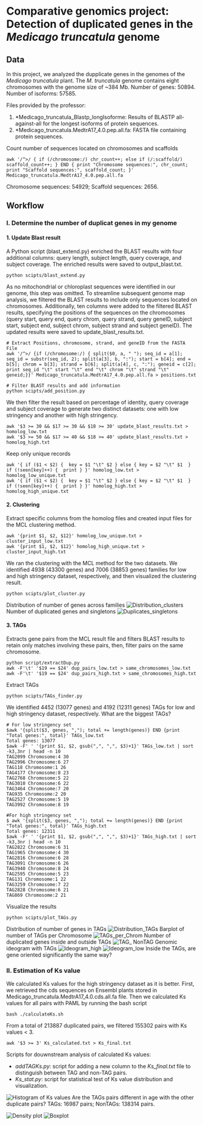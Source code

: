 # Comparative genomics project: Detection of duplicated genes in the *Medicago truncatula* genome

## Data
In this project, we analyzed the dupplicate genes in the genomes of the *Medicago truncatula* plant. The *M. truncatula* genome contains eight chromosomes with the genome size of ~384 Mb.
Number of genes: 50894.
Number of isoforms: 57585.

Files provided by the professor:
1. *Medicago_truncatula_Blastp_longIsoforme: Results of BLASTP all-against-all for the longest isoforms of protein sequences.
2. *Medicago_truncatula.MedtrA17_4.0.pep.all.fa: FASTA file containing protein sequences.

Count number of sequences located on chromosomes and scaffolds
```
awk '/^>/ { if (/chromosome:/) chr_count++; else if (/:scaffold/) scaffold_count++; } END { print "Chromosome sequences:", chr_count; print "Scaffold sequences:", scaffold_count; }' Medicago_truncatula.MedtrA17_4.0.pep.all.fa
```
Chromosome sequences: 54929;
Scaffold sequences: 2656.

## Workflow
### I.	Determine the number of duplicat genes in my genome
#### 1. Update Blast result
A Python script (blast_extend.py) enriched the BLAST results with four additional columns: query length, subject length, query coverage, and subject coverage. The enriched results were saved to output_blast.txt.
```
python scipts/blast_extend.py
```
As no mitochondrial or chloroplast sequences were identified in our genome, this step was omitted. To streamline subsequent genome map analysis, we filtered the BLAST results to include only sequences located on chromosomes. Additionally, ten columns were added to the filtered BLAST results, specifying the positions of the sequences on the chromosomes (query start, query end, query chrom, query strand, query geneID, subject start, subject end, subject chrom, subject strand and subject geneID). The updated results were saved to update_blast_results.txt.
```
# Extract Positions, chromosome, strand, and geneID from the FASTA File
awk '/^>/ {if (/chromosome:/) { split($0, a, " "); seq_id = a[1]; seq_id = substr(seq_id, 2); split(a[3], b, ":"); start = b[4]; end = b[5]; chrom = b[3]; strand = b[6]; split(a[4], c, ":"); geneid = c[2]; print seq_id "\t" start "\t" end "\t" chrom "\t" strand "\t" geneid;}}' Medicago_truncatula.MedtrA17_4.0.pep.all.fa > positions.txt

# Filter BLAST results and add information
python scipts/add_position.py
```
We then filter the result based on percentage of identity, query coverage and subject coverage to generate two distinct datasets: one with low stringency and another with high stringency.
```
awk '$3 >= 30 && $17 >= 30 && $18 >= 30' update_blast_results.txt > homolog_low.txt
awk '$3 >= 50 && $17 >= 40 && $18 >= 40' update_blast_results.txt > homolog_high.txt
```
Keep only unique records
```
awk '{ if ($1 < $2) {  key = $1 "\t" $2 } else { key = $2 "\t" $1  } if (!seen[key]++) {  print } }' homolog_low.txt > homolog_low_unique.txt
awk '{ if ($1 < $2) {  key = $1 "\t" $2 } else { key = $2 "\t" $1  } if (!seen[key]++) {  print } }' homolog_high.txt > homolog_high_unique.txt
```

#### 2. Clustering
Extract specific columns from the homolog files and created input files for the MCL clustering method.
```
awk '{print $1, $2, $12}' homolog_low_unique.txt > cluster_input_low.txt
awk '{print $1, $2, $12}' homolog_high_unique.txt > cluster_input_high.txt
```
We ran the clustering with the MCL method for the two datasets. We identified 4938 (43300 genes) and 7006 (38853 genes) families for low and high stringency dataset, respectively, and then visualized the clustering result.
```
python scipts/plot_cluster.py
```
Distribution of number of genes across families
![Distribution_clusters](./figures/cluster_distribution.png)
Number of duplicated genes and singletons
![Duplicates_singletons](./figures/dup_single.png)

#### 3. TAGs 
Extracts gene pairs from the MCL result file and filters BLAST results to retain only matches involving these pairs, then, filter pairs on the same chromosome.
```
python script/extractDup.py
awk -F'\t' '$19 == $24' dup_pairs_low.txt > same_chromosomes_low.txt
awk -F'\t' '$19 == $24' dup_pairs_high.txt > same_chromosomes_high.txt
```
Extract TAGs 
```
python scipts/TAGs_finder.py
```
We identified 4452 (13077 genes) and 4192 (12311 genes) TAGs for low and high stringency dataset, respectively.
What are the biggest TAGs?
```
# For low stringency set
$awk '{split($3, genes, ","); total += length(genes)} END {print "Total genes:", total}' TAGs_low.txt
Total genes: 13077
$awk -F' ' '{print $1, $2, gsub(",", ",", $3)+1}' TAGs_low.txt | sort -k3,3nr | head -n 10
TAG2099 Chromosome:4 30
TAG2996 Chromosome:6 27
TAG118 Chromosome:1 26
TAG4177 Chromosome:8 23
TAG2768 Chromosome:5 22
TAG3010 Chromosome:6 22
TAG3464 Chromosome:7 20
TAG935 Chromosome:2 20
TAG2527 Chromosome:5 19
TAG3992 Chromosome:8 19

#For high stringency set
$ awk '{split($3, genes, ","); total += length(genes)} END {print "Total genes:", total}' TAGs_high.txt
Total genes: 12311
$awk -F' ' '{print $1, $2, gsub(",", ",", $3)+1}' TAGs_high.txt | sort -k3,3nr | head -n 10
TAG2822 Chromosome:6 31
TAG1965 Chromosome:4 30
TAG2816 Chromosome:6 28
TAG3091 Chromosome:6 26
TAG3940 Chromosome:8 24
TAG2595 Chromosome:5 23
TAG131 Chromosome:1 22
TAG3259 Chromosome:7 22
TAG2828 Chromosome:6 21
TAG869 Chromosome:2 21
```
Visualize the results
```
python scipts/plot_TAGs.py
```
Distribution of number of genes in TAGs
![Distribution_TAGs](./figures/gene_distribution.png)
Barplot of number of TAGs per Chromosome
![TAGs_per_Chrom](./figures/tag_per_chrom.png)
Number of duplicated genes inside and outside TAGs
![TAG_ NonTAG](./figures/tag_nontag.png)
Genomic ideogram with TAGs
![Ideogram_high](./figures/Ideogram_high.png)
![Ideogram_low](./figures/Ideogram_low.png)
Inside the TAGs, are gene oriented significantly the same way?

### II. Estimation of Ks value
We calculated Ks values for the high stringency dataset as it is better. 
First, we retrieved the cds sequences on Ensembl plants stored in Medicago_truncatula.MedtrA17_4.0.cds.all.fa file.
Then we calculated Ks values for all pairs with PAML by running the bash script
```{bash}
bash ./calculateKs.sh
```
From a total of 213887 duplicated pairs, we filtered 155302 pairs with Ks values < 3.
```
awk '$3 >= 3' Ks_calculated.txt > Ks_final.txt
```
Scripts for douwnstream analysis of calculated Ks values:
- *addTAGKs.py*: script for adding a new column to the  *Ks_final.txt* file to distinguish between TAG and non-TAG pairs.
- *Ks_stat.py*: script for statistical test of Ks value distribution and visualization.

![Histogram of Ks values](./figures/ks_histogram.png)
Are the TAGs pairs different in age with the other duplicate pairs? 
TAGs: 16987 pairs;
NonTAGs: 138314 pairs.

![Density plot](./figures/ks_density.png)
![Boxplot](./figures/ks_boxplot.png)
